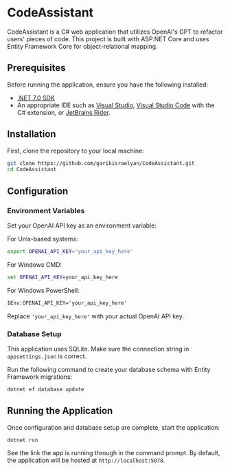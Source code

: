 # CodeAssistant

CodeAssistant is a C# web application that utilizes OpenAI's GPT to refactor users' pieces of code. This project is built with ASP.NET Core and uses Entity Framework Core for object-relational mapping.

## Prerequisites

Before running the application, ensure you have the following installed:
- [.NET 7.0 SDK](https://dotnet.microsoft.com/download/dotnet/7.0)
- An appropriate IDE such as [Visual Studio](https://visualstudio.microsoft.com/), [Visual Studio Code](https://code.visualstudio.com/) with the C# extension, or [JetBrains Rider](https://www.jetbrains.com/rider/).

## Installation

First, clone the repository to your local machine:

```sh
git clone https://github.com/garikisraelyan/CodeAssistant.git
cd CodeAssistant
```

## Configuration

### Environment Variables

Set your OpenAI API key as an environment variable:

For Unix-based systems:
```sh
export OPENAI_API_KEY='your_api_key_here'
```

For Windows CMD:
```cmd
set OPENAI_API_KEY=your_api_key_here
```

For Windows PowerShell:
```ps
$Env:OPENAI_API_KEY='your_api_key_here'
```

Replace `'your_api_key_here'` with your actual OpenAI API key.

### Database Setup

This application uses SQLite. Make sure the connection string in `appsettings.json` is correct.

Run the following command to create your database schema with Entity Framework migrations:

```sh
dotnet ef database update
```

## Running the Application

Once configuration and database setup are complete, start the application:

```sh
dotnet run
```

See the link the app is running through in the command prompt. By default, the application will be hosted at `http://localhost:5078`.